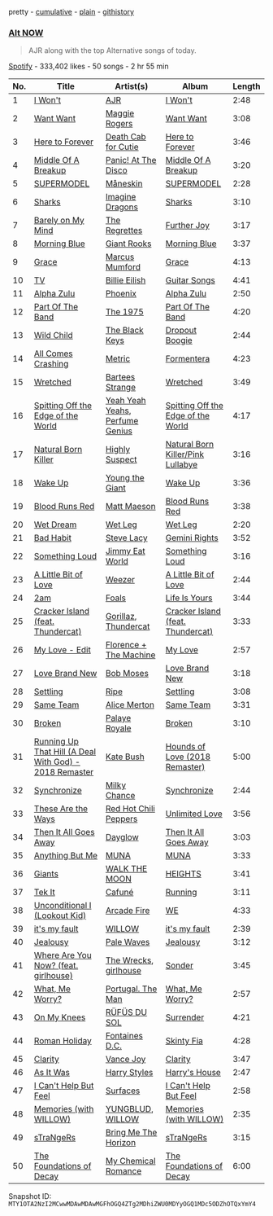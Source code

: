 pretty - [cumulative](/playlists/cumulative/37i9dQZF1DWVqJMsgEN0F4.md) - [plain](/playlists/plain/37i9dQZF1DWVqJMsgEN0F4) - [githistory](https://github.githistory.xyz/mackorone/spotify-playlist-archive/blob/main/playlists/plain/37i9dQZF1DWVqJMsgEN0F4)

### [Alt NOW](https://open.spotify.com/playlist/37i9dQZF1DWVqJMsgEN0F4)

> AJR along with the top Alternative songs of today.

[Spotify](https://open.spotify.com/user/spotify) - 333,402 likes - 50 songs - 2 hr 55 min

| No. | Title | Artist(s) | Album | Length |
|---|---|---|---|---|
| 1 | [I Won't](https://open.spotify.com/track/1y8ooe9Zr1PMIxrOwNeeOi) | [AJR](https://open.spotify.com/artist/6s22t5Y3prQHyaHWUN1R1C) | [I Won't](https://open.spotify.com/album/7vXjnE5noLdqc9EIsOhLpQ) | 2:48 |
| 2 | [Want Want](https://open.spotify.com/track/5fmaigGNZqMUv3bW6FCs2L) | [Maggie Rogers](https://open.spotify.com/artist/4NZvixzsSefsNiIqXn0NDe) | [Want Want](https://open.spotify.com/album/4hHUyNuLV7kIyHh4pBQNCE) | 3:08 |
| 3 | [Here to Forever](https://open.spotify.com/track/3uKLuVqBd0bIUfFDdn68lI) | [Death Cab for Cutie](https://open.spotify.com/artist/0YrtvWJMgSdVrk3SfNjTbx) | [Here to Forever](https://open.spotify.com/album/3ysrZoXIO6es1hsQI2iTeZ) | 3:46 |
| 4 | [Middle Of A Breakup](https://open.spotify.com/track/1i6CPLccaipwpW7vqyU6q8) | [Panic! At The Disco](https://open.spotify.com/artist/20JZFwl6HVl6yg8a4H3ZqK) | [Middle Of A Breakup](https://open.spotify.com/album/47bNR5XCEgz2RlE2Rx28Si) | 3:20 |
| 5 | [SUPERMODEL](https://open.spotify.com/track/63WuQOXohQIxOxIFA2K7bR) | [Måneskin](https://open.spotify.com/artist/0lAWpj5szCSwM4rUMHYmrr) | [SUPERMODEL](https://open.spotify.com/album/5jhbLeXH1a3SRSOg84GSUn) | 2:28 |
| 6 | [Sharks](https://open.spotify.com/track/0TyUOnU4H4GLqOcrH0auc8) | [Imagine Dragons](https://open.spotify.com/artist/53XhwfbYqKCa1cC15pYq2q) | [Sharks](https://open.spotify.com/album/587Ykd8NOCdzRmaW4nlT4e) | 3:10 |
| 7 | [Barely on My Mind](https://open.spotify.com/track/7LigIDzs63Y4uFlZvNzCZq) | [The Regrettes](https://open.spotify.com/artist/67WNUxmM7y4WzHPAVzBu3E) | [Further Joy](https://open.spotify.com/album/1rM5i5ofhPY3hdPA5wcozJ) | 3:17 |
| 8 | [Morning Blue](https://open.spotify.com/track/71qr4SoRZ61SKxhH4XhAqP) | [Giant Rooks](https://open.spotify.com/artist/5wD0owYApRtYmjPWavWKvb) | [Morning Blue](https://open.spotify.com/album/2ewGI2tIH2rBS0j5avcEfG) | 3:37 |
| 9 | [Grace](https://open.spotify.com/track/0aJq40QZqvfGubgfKy5knk) | [Marcus Mumford](https://open.spotify.com/artist/3bYcjbVAN3rAuU3TMzw2mB) | [Grace](https://open.spotify.com/album/44ei9ptYrZ8ys7aXPW6bF8) | 4:13 |
| 10 | [TV](https://open.spotify.com/track/3GYlZ7tbxLOxe6ewMNVTkw) | [Billie Eilish](https://open.spotify.com/artist/6qqNVTkY8uBg9cP3Jd7DAH) | [Guitar Songs](https://open.spotify.com/album/1YPWxMpQEC8kcOuefgXbhj) | 4:41 |
| 11 | [Alpha Zulu](https://open.spotify.com/track/1QgegXUzfvRJxNRHM9sP3F) | [Phoenix](https://open.spotify.com/artist/1xU878Z1QtBldR7ru9owdU) | [Alpha Zulu](https://open.spotify.com/album/4kLWiOcd9HWMx4VhRR1XHV) | 2:50 |
| 12 | [Part Of The Band](https://open.spotify.com/track/79vEv8zqy9tLYsTxxkXHXq) | [The 1975](https://open.spotify.com/artist/3mIj9lX2MWuHmhNCA7LSCW) | [Part Of The Band](https://open.spotify.com/album/4B8N7qve3H2cNQux3vqywM) | 4:20 |
| 13 | [Wild Child](https://open.spotify.com/track/02bJ6uGeHKfNOhIc9qyA8e) | [The Black Keys](https://open.spotify.com/artist/7mnBLXK823vNxN3UWB7Gfz) | [Dropout Boogie](https://open.spotify.com/album/7LLyQJzyD56Avzk3uFzKUk) | 2:44 |
| 14 | [All Comes Crashing](https://open.spotify.com/track/4XRvI0XtqdOGYeC36VkbwA) | [Metric](https://open.spotify.com/artist/1rCIEwPp5OnXW0ornlSsRl) | [Formentera](https://open.spotify.com/album/1S5vq5vSHCnCJnMljIiuS6) | 4:23 |
| 15 | [Wretched](https://open.spotify.com/track/6lKlCsBcsiPky4LP0DRmQd) | [Bartees Strange](https://open.spotify.com/artist/6Gl4Q3ePw6HKMfIOix5QpG) | [Wretched](https://open.spotify.com/album/2Ehu1KE6isCk03znJL0LWS) | 3:49 |
| 16 | [Spitting Off the Edge of the World](https://open.spotify.com/track/3kBBjItT7JnKi28k68dGkr) | [Yeah Yeah Yeahs](https://open.spotify.com/artist/3TNt4aUIxgfy9aoaft5Jj2), [Perfume Genius](https://open.spotify.com/artist/2ueoLVCXQ948OfhVvAy3Nn) | [Spitting Off the Edge of the World](https://open.spotify.com/album/1Jkvi8YFy8FpDK23tTlrhG) | 4:17 |
| 17 | [Natural Born Killer](https://open.spotify.com/track/78wMThFTNKThsWq19o0F1H) | [Highly Suspect](https://open.spotify.com/artist/2pqd3HsfsvcBGtHvPOg6eg) | [Natural Born Killer/Pink Lullabye](https://open.spotify.com/album/379z7WiokF2pa4kKUgVjRF) | 3:16 |
| 18 | [Wake Up](https://open.spotify.com/track/2JLhVqWY3tzTwtjZXbUdnQ) | [Young the Giant](https://open.spotify.com/artist/4j56EQDQu5XnL7R3E9iFJT) | [Wake Up](https://open.spotify.com/album/635iu3VXqCVPvUJvOoCDB9) | 3:36 |
| 19 | [Blood Runs Red](https://open.spotify.com/track/3KNa3a7r6bw3SGI27Syuxn) | [Matt Maeson](https://open.spotify.com/artist/7gHscNMDI8FF8pcgrV8eIn) | [Blood Runs Red](https://open.spotify.com/album/5H3bz4xuj3L3AKaWQrM0bw) | 3:38 |
| 20 | [Wet Dream](https://open.spotify.com/track/260Ub1Yuj4CobdISTOBvM9) | [Wet Leg](https://open.spotify.com/artist/2TwOrUcYnAlIiKmVQkkoSZ) | [Wet Leg](https://open.spotify.com/album/0r9awI5WRCZpwk0aVQ4bKO) | 2:20 |
| 21 | [Bad Habit](https://open.spotify.com/track/4k6Uh1HXdhtusDW5y8Gbvy) | [Steve Lacy](https://open.spotify.com/artist/57vWImR43h4CaDao012Ofp) | [Gemini Rights](https://open.spotify.com/album/3Ks0eeH0GWpY4AU20D5HPD) | 3:52 |
| 22 | [Something Loud](https://open.spotify.com/track/5wZK0hHduZpjWWoT0rq9p4) | [Jimmy Eat World](https://open.spotify.com/artist/3Ayl7mCk0nScecqOzvNp6s) | [Something Loud](https://open.spotify.com/album/07jTFwFWX1boeyv2mTmtx1) | 3:16 |
| 23 | [A Little Bit of Love](https://open.spotify.com/track/0eLXFaZoGjVbzNmMd4LpmA) | [Weezer](https://open.spotify.com/artist/3jOstUTkEu2JkjvRdBA5Gu) | [A Little Bit of Love](https://open.spotify.com/album/5PN3w2kkPaP3ZDVUtwebge) | 2:44 |
| 24 | [2am](https://open.spotify.com/track/0Tyi56S51KsufCIcqRHWCN) | [Foals](https://open.spotify.com/artist/6FQqZYVfTNQ1pCqfkwVFEa) | [Life Is Yours](https://open.spotify.com/album/7CBK26TFXHyt2l6NQcXIsq) | 3:44 |
| 25 | [Cracker Island \(feat\. Thundercat\)](https://open.spotify.com/track/2W3ZpQg9i6lE6kmHbcdu9N) | [Gorillaz](https://open.spotify.com/artist/3AA28KZvwAUcZuOKwyblJQ), [Thundercat](https://open.spotify.com/artist/4frXpPxQQZwbCu3eTGnZEw) | [Cracker Island \(feat\. Thundercat\)](https://open.spotify.com/album/3488fiYQcGSfkKKpr3ttCD) | 3:33 |
| 26 | [My Love \- Edit](https://open.spotify.com/track/0vQYe6g8bNbdUKnUnXdQQV) | [Florence + The Machine](https://open.spotify.com/artist/1moxjboGR7GNWYIMWsRjgG) | [My Love](https://open.spotify.com/album/2vVVdpXVsEKwChwFpuTWqZ) | 2:57 |
| 27 | [Love Brand New](https://open.spotify.com/track/1rJgKcK3ilp4xg7WxTs4RG) | [Bob Moses](https://open.spotify.com/artist/6LHsnRBUYhFyt01PdKXAF5) | [Love Brand New](https://open.spotify.com/album/1YNhfulBvGyFmyOc1ZElPX) | 3:18 |
| 28 | [Settling](https://open.spotify.com/track/6jQALCbfH7gYSN46Ns839Q) | [Ripe](https://open.spotify.com/artist/19lQ2rJLlP71FOKESiMNJT) | [Settling](https://open.spotify.com/album/0LuaDQd1gfG4Q22WQMDi5c) | 3:08 |
| 29 | [Same Team](https://open.spotify.com/track/4bKKc5wpLsdCPVj1QVUICf) | [Alice Merton](https://open.spotify.com/artist/7f0OLhGgBMX9fUjm1dcPip) | [Same Team](https://open.spotify.com/album/54jXm087W12kSJyT6VmHdu) | 3:31 |
| 30 | [Broken](https://open.spotify.com/track/3tnKdIkmqLiL9UKxxqjM8C) | [Palaye Royale](https://open.spotify.com/artist/0hAd6zwEgt9ILuMDY1prcI) | [Broken](https://open.spotify.com/album/1ADbmheBGdOcaAIF44h4Yu) | 3:10 |
| 31 | [Running Up That Hill \(A Deal With God\) \- 2018 Remaster](https://open.spotify.com/track/29d0nY7TzCoi22XBqDQkiP) | [Kate Bush](https://open.spotify.com/artist/1aSxMhuvixZ8h9dK9jIDwL) | [Hounds of Love \(2018 Remaster\)](https://open.spotify.com/album/3OYnManu1Nlxnw9OMng7BH) | 5:00 |
| 32 | [Synchronize](https://open.spotify.com/track/6Ql7rNuoP90aIdgwQkPYBP) | [Milky Chance](https://open.spotify.com/artist/1hzfo8twXdOegF3xireCYs) | [Synchronize](https://open.spotify.com/album/4wW0gNfB05ae2hUqr22XWL) | 2:44 |
| 33 | [These Are the Ways](https://open.spotify.com/track/1KtXgVTeu3GUXHrOAef6QQ) | [Red Hot Chili Peppers](https://open.spotify.com/artist/0L8ExT028jH3ddEcZwqJJ5) | [Unlimited Love](https://open.spotify.com/album/2ITVvrNiINKRiW7wA3w6w6) | 3:56 |
| 34 | [Then It All Goes Away](https://open.spotify.com/track/5RaThsdZpF9WWwoP00NjLI) | [Dayglow](https://open.spotify.com/artist/6eJa3zG1QZLRB3xgRuyxbm) | [Then It All Goes Away](https://open.spotify.com/album/1WuvMjvT8P5oOpe51cQdO1) | 3:03 |
| 35 | [Anything But Me](https://open.spotify.com/track/0MtRE3z0MqQp9ZgYVW9s8u) | [MUNA](https://open.spotify.com/artist/6xdRb2GypJ7DqnWAI2mHGn) | [MUNA](https://open.spotify.com/album/4ndTvTrNwgUfRw4g1R2B4l) | 3:33 |
| 36 | [Giants](https://open.spotify.com/track/1hRjSRDp3yJUnOOPHSphps) | [WALK THE MOON](https://open.spotify.com/artist/6DIS6PRrLS3wbnZsf7vYic) | [HEIGHTS](https://open.spotify.com/album/3ZDqOKvg2yuGzzImRjIrhK) | 3:41 |
| 37 | [Tek It](https://open.spotify.com/track/751srcHf5tUqcEa9pRCQwP) | [Cafuné](https://open.spotify.com/artist/581C5Qwl87TskfBEzuoisu) | [Running](https://open.spotify.com/album/2dEf6lN5qYFQQy3Jd3ScHG) | 3:11 |
| 38 | [Unconditional I \(Lookout Kid\)](https://open.spotify.com/track/6xcrYjTKuONMfC1Qoc6Bdy) | [Arcade Fire](https://open.spotify.com/artist/3kjuyTCjPG1WMFCiyc5IuB) | [WE](https://open.spotify.com/album/2sAePf08xIp4tnDlMUCV8B) | 4:33 |
| 39 | [<maybe> it's my fault](https://open.spotify.com/track/4w5wkuwuCByenZ6QufdeQN) | [WILLOW](https://open.spotify.com/artist/3rWZHrfrsPBxVy692yAIxF) | [<maybe> it's my fault](https://open.spotify.com/album/139YquG3RpaLBq98PbsOIM) | 2:39 |
| 40 | [Jealousy](https://open.spotify.com/track/6d0v3O81urNRzxLWkXVLD3) | [Pale Waves](https://open.spotify.com/artist/0wOej91SVqB1zcYkW6xUtA) | [Jealousy](https://open.spotify.com/album/4Tf9NrvgB10OtQgUAFyeav) | 3:12 |
| 41 | [Where Are You Now? \(feat\. girlhouse\)](https://open.spotify.com/track/6yqCz1a30TyBBkLQrAcs7L) | [The Wrecks](https://open.spotify.com/artist/458aS6ALc3QkzwfR5USt34), [girlhouse](https://open.spotify.com/artist/7AWyYXZ5tIc0xNSfKLD3QX) | [Sonder](https://open.spotify.com/album/4cKYUcPZBniJthOcf89r20) | 3:45 |
| 42 | [What, Me Worry?](https://open.spotify.com/track/0ePX6rVjeql7Bt1KurTbAG) | [Portugal\. The Man](https://open.spotify.com/artist/4kI8Ie27vjvonwaB2ePh8T) | [What, Me Worry?](https://open.spotify.com/album/6S5j1iJ4B4jknYDr4xOXcA) | 2:57 |
| 43 | [On My Knees](https://open.spotify.com/track/2ouFrmMwYik8nQX2n9SeZu) | [RÜFÜS DU SOL](https://open.spotify.com/artist/5Pb27ujIyYb33zBqVysBkj) | [Surrender](https://open.spotify.com/album/3SB9ntsoNwC4oUP6xM9DIN) | 4:21 |
| 44 | [Roman Holiday](https://open.spotify.com/track/4IqBIufFMOV1sSYhzIPDoj) | [Fontaines D.C.](https://open.spotify.com/artist/3SXwqSqAoBz9WCI9PDQzY6) | [Skinty Fia](https://open.spotify.com/album/1R7vPDuTFeqCGOLj1JwfRH) | 4:28 |
| 45 | [Clarity](https://open.spotify.com/track/5c6lM2zjAF6MFoD8C1hiBr) | [Vance Joy](https://open.spotify.com/artist/10exVja0key0uqUkk6LJRT) | [Clarity](https://open.spotify.com/album/4V3BerycmgxqE3sr3RaDYE) | 3:47 |
| 46 | [As It Was](https://open.spotify.com/track/4Dvkj6JhhA12EX05fT7y2e) | [Harry Styles](https://open.spotify.com/artist/6KImCVD70vtIoJWnq6nGn3) | [Harry's House](https://open.spotify.com/album/5r36AJ6VOJtp00oxSkBZ5h) | 2:47 |
| 47 | [I Can't Help But Feel](https://open.spotify.com/track/40gooTta3y4FgzXaMOGDJL) | [Surfaces](https://open.spotify.com/artist/4ETSs924pXMzjIeD6E9b4u) | [I Can't Help But Feel](https://open.spotify.com/album/7rzTGJdNOe2W5h7pZaSWOr) | 2:58 |
| 48 | [Memories \(with WILLOW\)](https://open.spotify.com/track/3LcMLFApeU9uCT8VCWEVjr) | [YUNGBLUD](https://open.spotify.com/artist/6Ad91Jof8Niiw0lGLLi3NW), [WILLOW](https://open.spotify.com/artist/3rWZHrfrsPBxVy692yAIxF) | [Memories \(with WILLOW\)](https://open.spotify.com/album/0OJD74cS6Isaf2iAdkGSOd) | 2:35 |
| 49 | [sTraNgeRs](https://open.spotify.com/track/5fpq1wF8xa5tSSlcKHdmGQ) | [Bring Me The Horizon](https://open.spotify.com/artist/1Ffb6ejR6Fe5IamqA5oRUF) | [sTraNgeRs](https://open.spotify.com/album/55LIhZNcBHzrjNZ89I0IRc) | 3:15 |
| 50 | [The Foundations of Decay](https://open.spotify.com/track/6Pif6RkFoYzLygdqktus4Q) | [My Chemical Romance](https://open.spotify.com/artist/7FBcuc1gsnv6Y1nwFtNRCb) | [The Foundations of Decay](https://open.spotify.com/album/28SHC2Kn35Nl9yd94CbF3q) | 6:00 |

Snapshot ID: `MTY1OTA2NzI2MCwwMDAwMDAwMGFhOGQ4ZTg2MDhiZWU0MDYyOGQ1MDc5ODZhOTQxYmY4`
